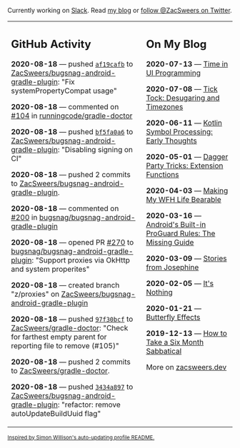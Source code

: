 Currently working on [Slack](https://slack.com/). Read [my blog](https://zacsweers.dev/) or [follow @ZacSweers on Twitter](https://twitter.com/ZacSweers).

<table><tr><td valign="top" width="60%">

## GitHub Activity
<!-- githubActivity starts -->
**2020-08-18** — pushed [`af19cafb`](https://github.com/ZacSweers/bugsnag-android-gradle-plugin/commit/af19cafbf272f6b6ef07e4546b28a2339c0ef808) to [ZacSweers/bugsnag-android-gradle-plugin](https://api.github.com/repos/ZacSweers/bugsnag-android-gradle-plugin): "Fix systemPropertyCompat usage"

**2020-08-18** — commented on [#104](https://github.com/runningcode/gradle-doctor/pull/104#issuecomment-675757239) in [runningcode/gradle-doctor](https://api.github.com/repos/runningcode/gradle-doctor)

**2020-08-18** — pushed [`bf5fa0a6`](https://github.com/ZacSweers/bugsnag-android-gradle-plugin/commit/bf5fa0a60314693623a0779fe4355751e3d839f2) to [ZacSweers/bugsnag-android-gradle-plugin](https://api.github.com/repos/ZacSweers/bugsnag-android-gradle-plugin): "Disabling signing on CI"

**2020-08-18** — pushed 2 commits to [ZacSweers/bugsnag-android-gradle-plugin](https://api.github.com/repos/ZacSweers/bugsnag-android-gradle-plugin).

**2020-08-18** — commented on [#200](https://github.com/bugsnag/bugsnag-android-gradle-plugin/pull/200#issuecomment-675747032) in [bugsnag/bugsnag-android-gradle-plugin](https://api.github.com/repos/bugsnag/bugsnag-android-gradle-plugin)

**2020-08-18** — opened PR [#270](https://api.github.com/repos/bugsnag/bugsnag-android-gradle-plugin/pulls/270) to [bugsnag/bugsnag-android-gradle-plugin](https://api.github.com/repos/bugsnag/bugsnag-android-gradle-plugin): "Support proxies via OkHttp and system properites"

**2020-08-18** — created branch "z/proxies" on [ZacSweers/bugsnag-android-gradle-plugin](https://api.github.com/repos/ZacSweers/bugsnag-android-gradle-plugin)

**2020-08-18** — pushed [`97f30bcf`](https://github.com/ZacSweers/gradle-doctor/commit/97f30bcf32cb6a2541005c4e6eb66939774a2e16) to [ZacSweers/gradle-doctor](https://api.github.com/repos/ZacSweers/gradle-doctor): "Check for farthest empty parent for reporting file to remove (#105)"

**2020-08-18** — pushed 2 commits to [ZacSweers/gradle-doctor](https://api.github.com/repos/ZacSweers/gradle-doctor).

**2020-08-18** — pushed [`3434a897`](https://github.com/ZacSweers/bugsnag-android-gradle-plugin/commit/3434a89788147a0d9338d3fff0af8c933feb44c9) to [ZacSweers/bugsnag-android-gradle-plugin](https://api.github.com/repos/ZacSweers/bugsnag-android-gradle-plugin): "refactor: remove autoUpdateBuildUuid flag"
<!-- githubActivity ends -->
</td><td valign="top" width="40%">

## On My Blog
<!-- blog starts -->
**2020-07-13** — [Time in UI Programming](https://www.zacsweers.dev/time-in-ui/)

**2020-07-08** — [Tick Tock: Desugaring and Timezones](https://www.zacsweers.dev/ticktock-desugaring-timezones/)

**2020-06-11** — [Kotlin Symbol Processing: Early Thoughts](https://www.zacsweers.dev/kotlin-symbol-processor-early-thoughts/)

**2020-05-01** — [Dagger Party Tricks: Extension Functions](https://www.zacsweers.dev/dagger-party-tricks-extension-functions/)

**2020-04-03** — [Making My WFH Life Bearable](https://www.zacsweers.dev/making-wfh-life-bearable/)

**2020-03-16** — [Android's Built-in ProGuard Rules: The Missing Guide](https://www.zacsweers.dev/android-proguard-rules/)

**2020-03-09** — [Stories from Josephine](https://www.zacsweers.dev/stories-from-josephine/)

**2020-02-05** — [It's Nothing](https://www.zacsweers.dev/its-nothing/)

**2020-01-21** — [Butterfly Effects](https://www.zacsweers.dev/butterfly-effects/)

**2019-12-13** — [How to Take a Six Month Sabbatical](https://www.zacsweers.dev/how-to-take-a-six-month-sabbatical/)
<!-- blog ends -->
More on [zacsweers.dev](https://zacsweers.dev/)
</td></tr></table>

<sub><a href="https://simonwillison.net/2020/Jul/10/self-updating-profile-readme/">Inspired by Simon Willison's auto-updating profile README.</a></sub>
